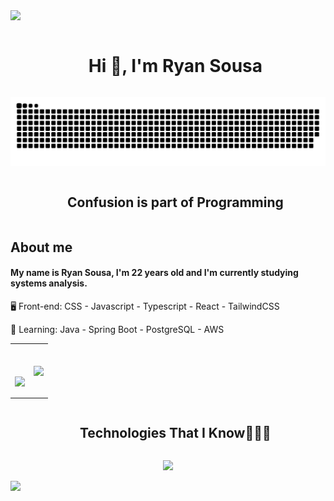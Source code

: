 

<img src="https://user-images.githubusercontent.com/73097560/115834477-dbab4500-a447-11eb-908a-139a6edaec5c.gif">

<!--h1 without bottom border-->
<div id="user-content-toc">
<ul align="center">
<summary><h1 style="display: inline-block">Hi 👋, I'm Ryan Sousa</h1></summary>
</ul>
</div>


<!--- snake -->
<div align="center">
<img  src="https://github.com/1999AZZAR/1999AZZAR/blob/main/resources/img/grid-snake.svg"
        alt="snake" /></a>
</div>



<div id="user-content-toc">
<ul align="center">
<summary><h2 style="display: inline-block">Confusion is part of Programming</h2></summary>
</ul>
</div>


<!--Intro start-->
<h2 align="left">About me</h2>

<h4 align="left">My name is Ryan Sousa, I'm 22 years old and I'm currently studying systems analysis.</h4>

<p align="left"> 🖥️ Front-end: CSS - Javascript - Typescript - React - TailwindCSS<br>

<p align="left"> 🌱 Learning: Java - Spring Boot - PostgreSQL -  AWS<br>
<!--Intro end-->




<p align="center">
<table align="center">
<tr border="none">
<td width="50%" align="center">



        
<br></br>
        <img  align="center"  src= "https://github-readme-streak-stats.herokuapp.com?user=Ryansousa10&theme=dracula&exclude_days=Sun%2CSat" />
</td>

<td width="50%" align="center">

<img align="center" src="https://github-readme-stats.vercel.app/api?username=Ryansousa10&show_icons=true&theme=dracula"/>

</td>
</tr>
</table>


<div id="user-content-toc">
<ul align="center">
<summary><h2 style="display: inline-block">Technologies That I Know👨🏻‍💻</h2></summary>
</ul>
</div>

<!--tech stack icons-->
<p align="center">
<a href="https://skillicons.dev">
<img src="https://skillicons.dev/icons?i=git,bootstrap,css,discord,github,html,idea,java,js,materialui,mongodb,react,tailwind,ts,vscode&perline=14" />
</a>
</p>



<img src="https://user-images.githubusercontent.com/73097560/115834477-dbab4500-a447-11eb-908a-139a6edaec5c.gif">
